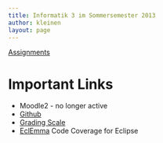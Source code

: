 ```yaml
---
title: Informatik 3 im Sommersemester 2013
author: kleinen
layout: page
---
```


[Assignments](assignments/)

# Important Links

*   Moodle2 - no longer active
*   [Github][2]
*   [Grading Scale]({{site.baseurl}}general/grading-scale)
*   [EclEmma][4] Code Coverage for Eclipse

&nbsp;

 [2]: http://github.com/info3
 [4]: http://eclemma.org

